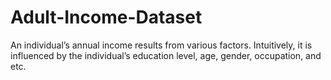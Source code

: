 # Adult-Income-Dataset
An individual’s annual income results from various factors. Intuitively, it is influenced by the individual’s education level, age, gender, occupation, and etc.
